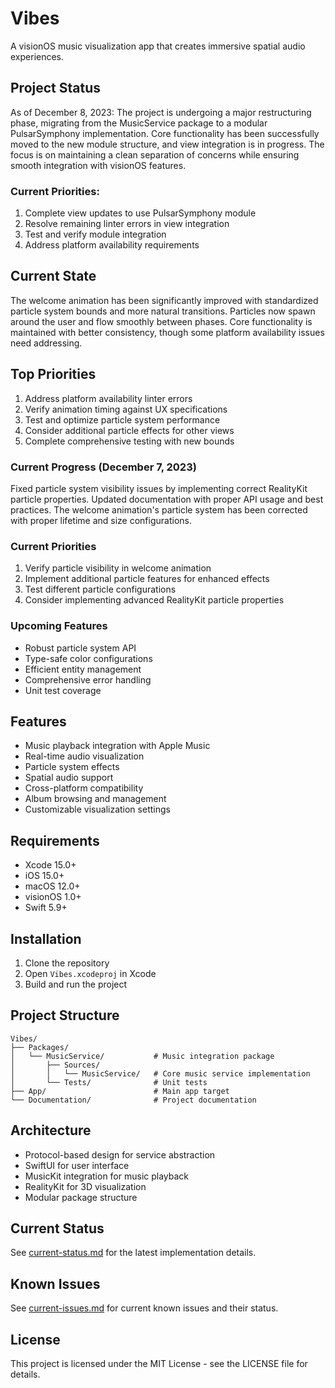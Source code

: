 # Vibes

A visionOS music visualization app that creates immersive spatial audio experiences.

## Project Status
As of December 8, 2023:
The project is undergoing a major restructuring phase, migrating from the MusicService package to a modular PulsarSymphony implementation. Core functionality has been successfully moved to the new module structure, and view integration is in progress. The focus is on maintaining a clean separation of concerns while ensuring smooth integration with visionOS features.

### Current Priorities:
1. Complete view updates to use PulsarSymphony module
2. Resolve remaining linter errors in view integration
3. Test and verify module integration
4. Address platform availability requirements

## Current State
The welcome animation has been significantly improved with standardized particle system bounds and more natural transitions. Particles now spawn around the user and flow smoothly between phases. Core functionality is maintained with better consistency, though some platform availability issues need addressing.

## Top Priorities
1. Address platform availability linter errors
2. Verify animation timing against UX specifications
3. Test and optimize particle system performance
4. Consider additional particle effects for other views
5. Complete comprehensive testing with new bounds

### Current Progress (December 7, 2023)
Fixed particle system visibility issues by implementing correct RealityKit particle properties. Updated documentation with proper API usage and best practices. The welcome animation's particle system has been corrected with proper lifetime and size configurations.

### Current Priorities
1. Verify particle visibility in welcome animation
2. Implement additional particle features for enhanced effects
3. Test different particle configurations
4. Consider implementing advanced RealityKit particle properties

### Upcoming Features
- Robust particle system API
- Type-safe color configurations
- Efficient entity management
- Comprehensive error handling
- Unit test coverage

## Features

- Music playback integration with Apple Music
- Real-time audio visualization
- Particle system effects
- Spatial audio support
- Cross-platform compatibility
- Album browsing and management
- Customizable visualization settings

## Requirements

- Xcode 15.0+
- iOS 15.0+
- macOS 12.0+
- visionOS 1.0+
- Swift 5.9+

## Installation

1. Clone the repository
2. Open `Vibes.xcodeproj` in Xcode
3. Build and run the project

## Project Structure

```
Vibes/
├── Packages/
│   └── MusicService/           # Music integration package
│       ├── Sources/
│       │   └── MusicService/   # Core music service implementation
│       └── Tests/              # Unit tests
├── App/                        # Main app target
└── Documentation/              # Project documentation
```

## Architecture

- Protocol-based design for service abstraction
- SwiftUI for user interface
- MusicKit integration for music playback
- RealityKit for 3D visualization
- Modular package structure

## Current Status

See [current-status.md](current-status.md) for the latest implementation details.

## Known Issues

See [current-issues.md](current-issues.md) for current known issues and their status.

## License

This project is licensed under the MIT License - see the LICENSE file for details.
